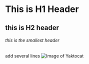 # This is H1 Header
## this is H2 header
###### this is the smallest header

add several lines
![Image of Yaktocat](https://octodex.github.com/images/yaktocat.png)
